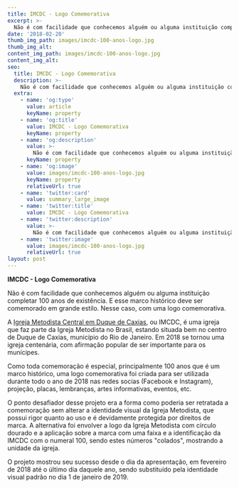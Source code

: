 ```yaml
---
title: IMCDC - Logo Comemorativa
excerpt: >-
  Não é com facilidade que conhecemos alguém ou alguma instituição completar 100 anos de existência. E esse marco histórico deve ser comemorado em grande estilo. Nesse caso, com uma logo comemorativa.
date: '2018-02-20'
thumb_img_path: images/imcdc-100-anos-logo.jpg
thumb_img_alt: 
content_img_path: images/imcdc-100-anos-logo.jpg
content_img_alt: 
seo:
  title: IMCDC - Logo Comemorativa
  description: >-
    Não é com facilidade que conhecemos alguém ou alguma instituição completar 100 anos de existência.
  extra:
    - name: 'og:type'
      value: article
      keyName: property
    - name: 'og:title'
      value: IMCDC - Logo Comemorativa
      keyName: property
    - name: 'og:description'
      value: >-
        Não é com facilidade que conhecemos alguém ou alguma instituição completar 100 anos de existência.
      keyName: property
    - name: 'og:image'
      value: images/imcdc-100-anos-logo.jpg
      keyName: property
      relativeUrl: true
    - name: 'twitter:card'
      value: summary_large_image
    - name: 'twitter:title'
      value: IMCDC - Logo Comemorativa
    - name: 'twitter:description'
      value: >-
        Não é com facilidade que conhecemos alguém ou alguma instituição completar 100 anos de existência.
    - name: 'twitter:image'
      value: images/imcdc-100-anos-logo.jpg
      relativeUrl: true
layout: post
---
```


**IMCDC - Logo Comemorativa** 

Não é com facilidade que conhecemos alguém ou alguma instituição completar 100 anos de existência. E esse marco histórico deve ser comemorado em grande estilo. Nesse caso, com uma logo comemorativa.

A [Igreja Metodista Central em Duque de Caxias](https://www.facebook.com/imcdc), ou IMCDC, é uma igreja que faz parte da Igreja Metodista no Brasil, estando situada bem no centro de Duque de Caxias, município do Rio de Janeiro. Em 2018 se tornou uma igreja centenária, com afirmação popular de ser importante para os munícipes.

Como toda comemoração é especial, principalmente 100 anos que é um marco histórico, uma logo comemorativa foi criada para ser utilizada durante todo o ano de 2018 nas redes socias (Facebook e Instagram), projeção, placas, lembranças, artes informativas, eventos, etc.

O ponto desafiador desse projeto era a forma como poderia ser retratada a comemoração sem alterar a identidade visual da Igreja Metodista, que possui rigor quanto ao uso e é devidamente protegida por direitos de marca. A alternativa foi envolver a logo da Igreja Metodista com círculo dourado e a aplicação sobre a marca com uma faixa e a identificação da IMCDC com o numeral 100, sendo estes números "colados", mostrando a unidade da igreja.

O projeto mostrou seu sucesso desde o dia da apresentação, em fevereiro de 2018 até o último dia daquele ano, sendo substituído pela identidade visual padrão no dia 1 de janeiro de 2019.